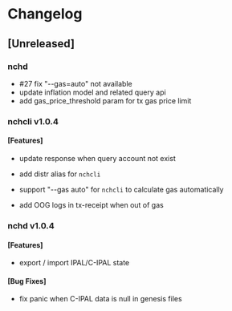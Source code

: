# Changelog

## [Unreleased]
### nchd

* #27 fix "--gas=auto" not available
* update inflation model and related query api
* add gas_price_threshold param for tx gas price limit

### nchcli v1.0.4

#### [Features]

* update response when query account not exist 

* add distr alias for ```nchcli```

* support "--gas auto" for ```nchcli``` to calculate gas automatically

* add OOG logs in tx-receipt when out of gas

### nchd v1.0.4

#### [Features]

* export / import IPAL/C-IPAL state

#### [Bug Fixes]

* fix panic when C-IPAL data is null in genesis files
